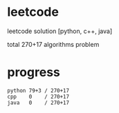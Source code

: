 # leetcode
leetcode solution [python, c++, java]

total 270+17 algorithms problem
# progress	
	python 79+3 / 270+17
	cpp    0    / 270+17
	java   0    / 270+17
